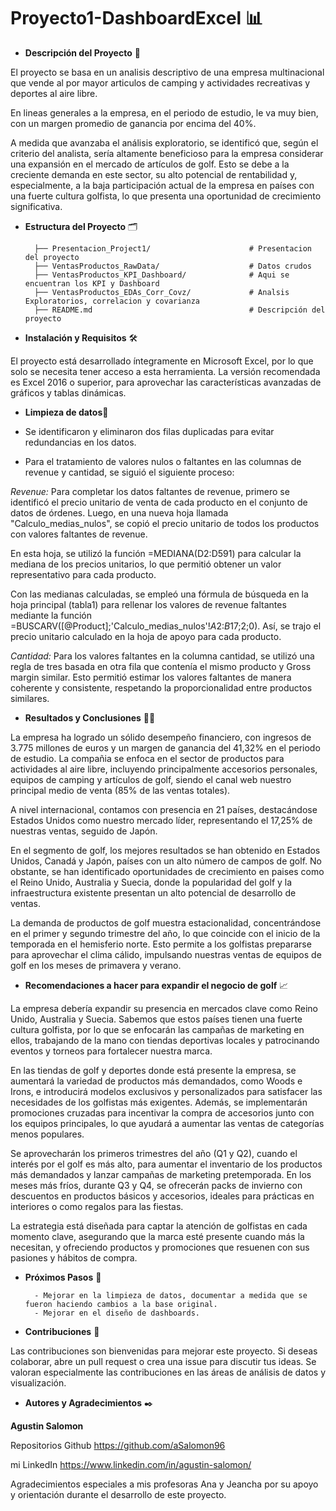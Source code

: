 # Proyecto1-DashboardExcel 📊 

- **Descripción del Proyecto** 📝​

El proyecto se basa en un analisis descriptivo de una empresa multinacional que vende al por mayor articulos de camping y actividades recreativas y deportes al aire libre.

En lineas generales a la empresa, en el periodo de estudio, le va muy bien, con un margen promedio de ganancia por encima del 40%. 

A medida que avanzaba el análisis exploratorio, se identificó que, según el criterio del analista, sería altamente beneficioso para la empresa considerar una expansión en el mercado de artículos de golf. Esto se debe a la creciente demanda en este sector, su alto potencial de rentabilidad y, especialmente, a la baja participación actual de la empresa en países con una fuerte cultura golfista, lo que presenta una oportunidad de crecimiento significativa.

- **Estructura del Proyecto** 🗂️

        ├── Presentacion_Project1/                      # Presentacion del proyecto
        ├── VentasProductos_RawData/                    # Datos crudos
        ├── VentasProductos_KPI_Dashboard/              # Aqui se encuentran los KPI y Dashboard
        ├── VentasProductos_EDAs_Corr_Covz/             # Analsis Exploratorios, correlacion y covarianza
        ├── README.md                                   # Descripción del proyecto

- **Instalación y Requisitos** 🛠️

El proyecto está desarrollado íntegramente en Microsoft Excel, por lo que solo se necesita tener acceso a esta herramienta. La versión recomendada es Excel 2016 o superior, para aprovechar las características avanzadas de gráficos y tablas dinámicas.

- **Limpieza de datos**🧹

-    Se identificaron y eliminaron dos filas duplicadas para evitar redundancias en los datos.

-    Para el tratamiento de valores nulos o faltantes en las columnas de revenue y cantidad, se siguió el siguiente proceso:

*Revenue:* Para completar los datos faltantes de revenue, primero se identificó el precio unitario de venta de cada producto en el conjunto de datos de órdenes. Luego, en una nueva hoja llamada "Calculo_medias_nulos", se copió el precio unitario de todos los productos con valores faltantes de revenue.

En esta hoja, se utilizó la función =MEDIANA(D2:D591) para calcular la mediana de los precios unitarios, lo que permitió obtener un valor representativo para cada producto.

Con las medianas calculadas, se empleó una fórmula de búsqueda en la hoja principal (tabla1) para rellenar los valores de revenue faltantes mediante la función =BUSCARV([@Product];'Calculo_medias_nulos'!$A$2:$B$17;2;0). Así, se trajo el precio unitario calculado en la hoja de apoyo para cada producto.

*Cantidad:* Para los valores faltantes en la columna cantidad, se utilizó una regla de tres basada en otra fila que contenía el mismo producto y Gross margin similar. Esto permitió estimar los valores faltantes de manera coherente y consistente, respetando la proporcionalidad entre productos similares.

- **Resultados y Conclusiones** 🕵️‍♂️

La empresa ha logrado un sólido desempeño financiero, con ingresos de 3.775 millones de euros y un margen de ganancia del 41,32% en el periodo de estudio. La compañia se enfoca en el sector de productos para actividades al aire libre, incluyendo principalmente accesorios personales, equipos de camping y artículos de golf, siendo el canal web nuestro principal medio de venta (85% de las ventas totales).

A nivel internacional, contamos con presencia en 21 países, destacándose Estados Unidos como nuestro mercado líder, representando el 17,25% de nuestras ventas, seguido de Japón. 

En el segmento de golf, los mejores resultados se han obtenido en Estados Unidos, Canadá y Japón, países con un alto número de campos de golf. No obstante, se han identificado oportunidades de crecimiento en paises como el Reino Unido, Australia y Suecia, donde la popularidad del golf y la infraestructura existente presentan un alto potencial de desarrollo de ventas.

La demanda de productos de golf muestra estacionalidad, concentrándose en el primer y segundo trimestre del año, lo que coincide con el inicio de la temporada en el hemisferio norte. Esto permite a los golfistas prepararse para aprovechar el clima cálido, impulsando nuestras ventas de equipos de golf en los meses de primavera y verano.

- **Recomendaciones a hacer para expandir el negocio de golf** 📈

La empresa debería expandir su presencia en mercados clave como Reino Unido, Australia y Suecia. Sabemos que estos países tienen una fuerte cultura golfista, por lo que se enfocarán las campañas de marketing en ellos, trabajando de la mano con tiendas deportivas locales y patrocinando eventos y torneos para fortalecer nuestra marca.

En las tiendas de golf y deportes donde está presente la empresa, se aumentará la variedad de productos más demandados, como Woods e Irons, e introducirá modelos exclusivos y personalizados para satisfacer las necesidades de los golfistas más exigentes. Además, se implementarán promociones cruzadas para incentivar la compra de accesorios junto con los equipos principales, lo que ayudará a aumentar las ventas de categorías menos populares.

Se aprovecharán los primeros trimestres del año (Q1 y Q2), cuando el interés por el golf es más alto, para aumentar el inventario de los productos más demandados y lanzar campañas de marketing pretemporada. En los meses más fríos, durante Q3 y Q4, se ofrecerán packs de invierno con descuentos en productos básicos y accesorios, ideales para prácticas en interiores o como regalos para las fiestas.

La estrategia está diseñada para captar la atención de golfistas en cada momento clave, asegurando que la marca esté presente cuando más la necesitan, y ofreciendo productos y promociones que resuenen con sus pasiones y hábitos de compra.

- **Próximos Pasos** 🔄 

        - Mejorar en la limpieza de datos, documentar a medida que se fueron haciendo cambios a la base original.
        - Mejorar en el diseño de dashboards.


- **Contribuciones** 🤝 

Las contribuciones son bienvenidas para mejorar este proyecto. Si deseas colaborar, abre un pull request o crea una issue para discutir tus ideas. Se valoran especialmente las contribuciones en las áreas de análisis de datos y visualización.

- **Autores y Agradecimientos** ✒️ 

**Agustin Salomon**

Repositorios Github
https://github.com/aSalomon96

mi LinkedIn https://www.linkedin.com/in/agustin-salomon/

Agradecimientos especiales a mis profesoras Ana y Jeancha por su apoyo y orientación durante el desarrollo de este proyecto.